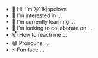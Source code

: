 - 👋 Hi, I’m @11kjppclove
- 👀 I’m interested in ...
- 🌱 I’m currently learning ...
- 💞️ I’m looking to collaborate on ...
- 📫 How to reach me ...
- 😄 Pronouns: ...
- ⚡ Fun fact: ...

<!---
11kjppclove/11kjppclove is a ✨ special ✨ repository because its `README.md` (this file) appears on your GitHub profile.
You can click the Preview link to take a look at your changes.
--->
